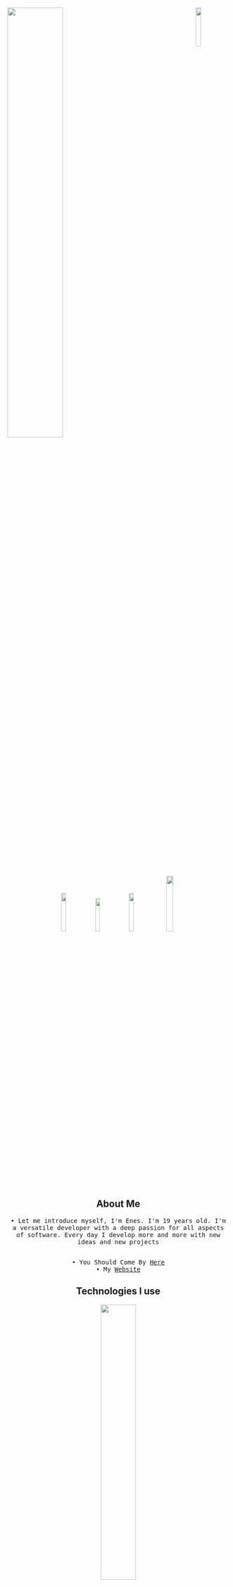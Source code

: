 
# <img width="50%" src= "https://readme-typing-svg.demolab.com?font=Fira+Code&pause=1000&color=FFFFFF&background=FF6AAA00&vCenter=false&multiline=true&width=435&height=30&lines=Hi+there%2C+I'am+WraithsDev"><img align="right" width="15%" src="https://komarev.com/ghpvc/?username=WraithsDev&color=191717">

<div align="center">

<p align="center">
 <a href="https://discord.com/users/843136836947410945" target"blank_"><img width="15%" src="https://img.shields.io/badge/Discord%20-000000.svg?&style=for-the-badge&logo=discord&logoColor=white"></a>
  <a href="https://github.com/WraithsDev" target"blank_"><img width="14%" src="https://img.shields.io/badge/GitHub%20-000000.svg?&style=for-the-badge&logo=github&logoColor=white"></a>
  <a href="https://open.spotify.com/user/31lmzhpy2migtudcggvvnrrth73y?si=ab96304453d248fa" target"blank_"><img width="15%" src="https://img.shields.io/badge/Spotify%20-000000.svg?&style=for-the-badge&logo=spotify&logoColor=white"></a>
 <a href="https://www.instagram.com/wraithsdev/" target"blank_"><img width="18%" src="https://img.shields.io/badge/INSTAGRAM%20-000000.svg?&style=for-the-badge&logo=instagram&logoColor=white"></a><p>

## About Me

<samp>
• Let me introduce myself, I'm Enes. I'm 19 years old. I'm a versatile developer with a deep passion for all aspects of software. Every day I develop more and more with new ideas and new projects<br /><br />

• You Should Come By [Here](https://discord.gg/vsc) <br />
• My [Website](https://www.wraiths.dev)

</samp>

## Technologies I use

<img width="40%" align="center" src="https://skillicons.dev/icons?i=js,html,css,react,nodejs,express,mysql,mongodb&perline=7">

## My Stats
<div align="center" width="100%">
<img width="50%" src="https://github-readme-stats.vercel.app/api?username=WraithsDev&show_icons=false&theme=midnight-purple&hide_border=true&bg_color=0D1117">
<img width="50%" src="https://github-readme-stats.vercel.app/api/top-langs/?username=WraithsDev&theme=midnight-purple&hide_border=true&include_all_commits=false&count_private=true&layout=donut&bg_color=0D1117">
